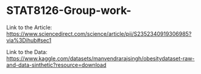 # STAT8126-Group-work-

Link to the Article: https://www.sciencedirect.com/science/article/pii/S2352340919306985?via%3Dihub#sec1

Link to the Data: https://www.kaggle.com/datasets/manvendrarajsingh/obesitydataset-raw-and-data-sinthetic?resource=download
